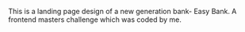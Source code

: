 This is a landing page design of a new generation bank- Easy Bank.
A frontend masters challenge which was coded by me.